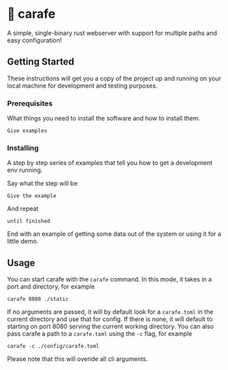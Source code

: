 # 🍶 carafe

A simple, single-binary rust webserver with support for multiple paths and easy configuration!

## Getting Started <a name = "getting_started"></a>

These instructions will get you a copy of the project up and running on your local machine for development and testing purposes.

### Prerequisites

What things you need to install the software and how to install them.

```
Give examples
```

### Installing

A step by step series of examples that tell you how to get a development env running.

Say what the step will be

```
Give the example
```

And repeat

```
until finished
```

End with an example of getting some data out of the system or using it for a little demo.

## Usage <a name = "usage"></a>

You can start carafe with the `carafe` command. In this mode, it takes in a port and directory, for example

```
carafe 8080 ./static
```

If no arguments are passed, it will by default look for a `carafe.toml` in the current directory and use that for config. If there is none, it will default to starting on port 8080 serving the current working directory. You can also pass carafe a path to a `carafe.toml` using the `-c` flag, for example

```
carafe -c ./config/carafe.toml
```

Please note that this will overide all cli arguments.